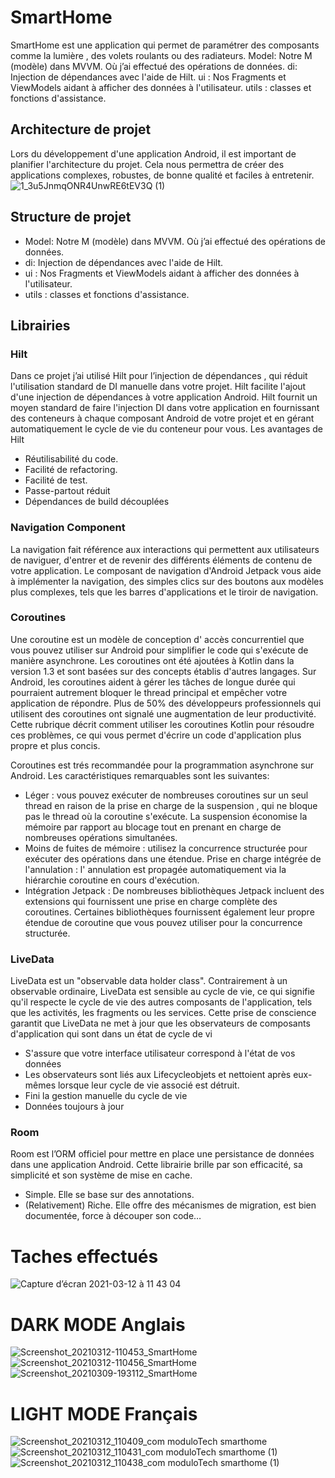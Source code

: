 # SmartHome

SmartHome est une application qui permet de paramétrer des composants comme la lumière , des volets roulants ou des radiateurs.
Model: Notre M (modèle) dans MVVM. Où j’ai effectué des opérations de données.
di: Injection de dépendances avec l'aide de Hilt.
ui : Nos Fragments et ViewModels aidant à afficher des données à l'utilisateur.
utils : classes et fonctions d'assistance.


## Architecture de projet 
Lors du développement d'une application Android, il est important de planifier l'architecture du projet. Cela nous permettra de créer des applications complexes, robustes, de bonne qualité et faciles à entretenir.
![1_3u5JnmqONR4UnwRE6tEV3Q (1)](https://user-images.githubusercontent.com/10687584/110926493-c27d8780-8324-11eb-80da-01e8298ff9ba.png)
## Structure de projet 
- Model: Notre M (modèle) dans MVVM. Où j’ai effectué des opérations de données.
- di: Injection de dépendances avec l'aide de Hilt.
- ui : Nos Fragments et ViewModels aidant à afficher des données à l'utilisateur.
- utils : classes et fonctions d'assistance.

## Librairies 
### Hilt 
Dans ce projet j’ai utilisé Hilt pour l’injection de dépendances , qui réduit l'utilisation standard de DI manuelle dans votre projet. Hilt facilite l'ajout d'une injection de dépendances à votre application Android.
Hilt fournit un moyen standard de faire l'injection DI dans votre application en fournissant des conteneurs à chaque composant Android de votre projet et en gérant automatiquement le cycle de vie du conteneur pour vous.
Les avantages de Hilt

- Réutilisabilité du code.
- Facilité de refactoring.
- Facilité de test.
- Passe-partout réduit
- Dépendances de build découplées

### Navigation Component

La navigation fait référence aux interactions qui permettent aux utilisateurs de naviguer, d'entrer et de revenir des différents éléments de contenu de votre application. Le composant de navigation d'Android Jetpack vous aide à implémenter la navigation, des simples clics sur des boutons aux modèles plus complexes, tels que les barres d'applications et le tiroir de navigation.

### Coroutines
Une coroutine est un modèle de conception d' accès concurrentiel que vous pouvez utiliser sur Android pour simplifier le code qui s'exécute de manière asynchrone. Les coroutines ont été ajoutées à Kotlin dans la version 1.3 et sont basées sur des concepts établis d'autres langages.
Sur Android, les coroutines aident à gérer les tâches de longue durée qui pourraient autrement bloquer le thread principal et empêcher votre application de répondre. Plus de 50% des développeurs professionnels qui utilisent des coroutines ont signalé une augmentation de leur productivité. Cette rubrique décrit comment utiliser les coroutines Kotlin pour résoudre ces problèmes, ce qui vous permet d'écrire un code d'application plus propre et plus concis.

Coroutines est  trés recommandée pour la programmation asynchrone sur Android. Les caractéristiques remarquables sont les suivantes:

 - Léger : vous pouvez exécuter de nombreuses coroutines sur un seul thread en raison de la prise en charge de la suspension , qui ne bloque pas le thread où la coroutine s'exécute. La suspension économise la mémoire par rapport au blocage tout en prenant en charge de nombreuses opérations simultanées.
- Moins de fuites de mémoire : utilisez la concurrence structurée pour exécuter des opérations dans une étendue.
Prise en charge intégrée de l'annulation : l' annulation est propagée automatiquement via la hiérarchie coroutine en cours d'exécution.
- Intégration Jetpack : De nombreuses bibliothèques Jetpack incluent des extensions qui fournissent une prise en charge complète des coroutines. Certaines bibliothèques fournissent également leur propre étendue de coroutine que vous pouvez utiliser pour la concurrence structurée.

### LiveData
 LiveData est un "observable data holder class". Contrairement à un observable ordinaire, LiveData est sensible au cycle de vie, ce qui signifie qu'il respecte le cycle de vie des autres composants de l'application, tels que les activités, les fragments ou les services. Cette prise de conscience garantit que LiveData ne met à jour que les observateurs de composants d'application qui sont dans un état de cycle de vi
 
- S'assure que votre interface utilisateur correspond à l'état de vos données
- Les observateurs sont liés aux Lifecycleobjets et nettoient après eux-mêmes lorsque leur cycle de vie associé est détruit.
- Fini la gestion manuelle du cycle de vie
- Données toujours à jour

### Room 
Room est l’ORM officiel pour mettre en place une persistance de données dans une application Android. Cette librairie brille par son efficacité, sa simplicité et son système de mise en cache.

- Simple. Elle se base sur des annotations.
- (Relativement) Riche. Elle offre des mécanismes de migration, est bien documentée, force à découper son code…



# Taches effectués
![Capture d’écran 2021-03-12 à 11 43 04](https://user-images.githubusercontent.com/10687584/110929502-4d13b600-8328-11eb-8e4c-619c36987e96.png)


# DARK MODE Anglais

![Screenshot_20210312-110453_SmartHome](https://user-images.githubusercontent.com/10687584/110925785-e7252f80-8323-11eb-92c0-9b4a945db03d.jpg)
![Screenshot_20210312-110456_SmartHome](https://user-images.githubusercontent.com/10687584/110925794-e9878980-8323-11eb-9f56-eea4f71d84df.jpg)
![Screenshot_20210309-193112_SmartHome](https://user-images.githubusercontent.com/10687584/110925797-ea202000-8323-11eb-902b-cd90e9efae12.jpg)

# LIGHT MODE Français

![Screenshot_20210312_110409_com moduloTech smarthome](https://user-images.githubusercontent.com/10687584/110926107-47b46c80-8324-11eb-870e-d97139681ee9.jpg)
![Screenshot_20210312_110431_com moduloTech smarthome (1)](https://user-images.githubusercontent.com/10687584/110926122-4b47f380-8324-11eb-927e-7b4337986e45.jpg)
![Screenshot_20210312_110438_com moduloTech smarthome (1)](https://user-images.githubusercontent.com/10687584/110926128-4d11b700-8324-11eb-8487-c9c38aec0b22.jpg)



[Ref]: <https://developer.android.com/kotlin/coroutines?hl=fr&gclid=Cj0KCQiAv6yCBhCLARIsABqJTjYLqZea84F14eEh0pj4oN_6nbpU0E_9g7XJez44kp0gXMjj0SULy3kaAh_oEALw_wcB&gclsrc=aw.ds>
[Ref]: <https://developer.android.com/guide/navigation>
[Ref]: <https://developer.android.com/training/dependency-injection/hilt-android>
[Ref]: <https://developer.android.com/topic/libraries/architecture/livedata>


